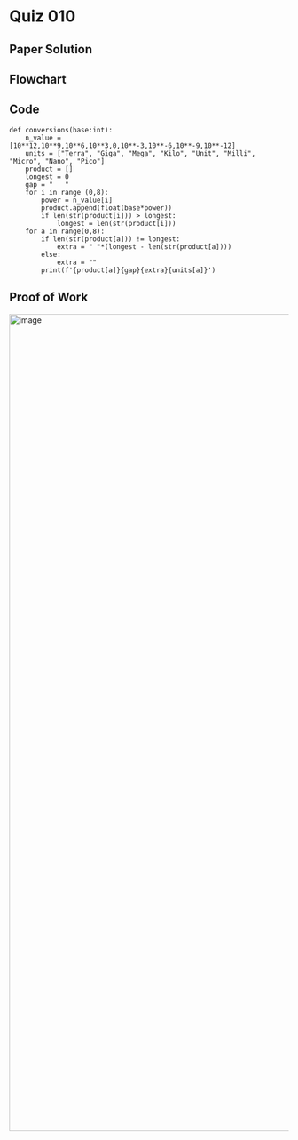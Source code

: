 # Quiz 010

## Paper Solution

## Flowchart

## Code

```
def conversions(base:int):
    n_value = [10**12,10**9,10**6,10**3,0,10**-3,10**-6,10**-9,10**-12]
    units = ["Terra", "Giga", "Mega", "Kilo", "Unit", "Milli", "Micro", "Nano", "Pico"]
    product = []
    longest = 0
    gap = "   "
    for i in range (0,8):
        power = n_value[i]
        product.append(float(base*power))
        if len(str(product[i])) > longest:
            longest = len(str(product[i]))
    for a in range(0,8):
        if len(str(product[a])) != longest:
            extra = " "*(longest - len(str(product[a])))
        else:
            extra = ""
        print(f'{product[a]}{gap}{extra}{units[a]}')
```

## Proof of Work

<img width="1470" alt="image" src="https://github.com/user-attachments/assets/e46e0b33-e9a2-40a6-9744-901e35fcf33c">




